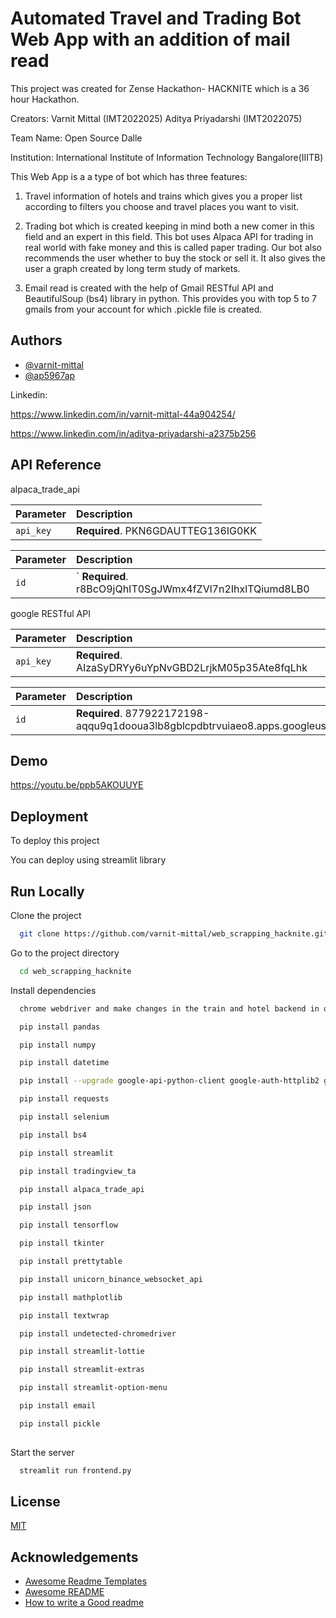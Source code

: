
# Automated Travel and Trading Bot Web App with an addition of mail read

This project was created for Zense Hackathon- HACKNITE which is a 36 hour Hackathon.

Creators:  Varnit Mittal (IMT2022025)
           Aditya Priyadarshi (IMT2022075)

Team Name:  Open Source Dalle

Institution: International Institute of Information Technology Bangalore(IIITB)

This Web App is a a type of bot which has three features:

1) Travel information of hotels and trains which gives you a proper list according to filters you choose and travel places you want to visit.

2) Trading bot which is created keeping in mind both a new comer in this field and an expert in this field. This bot uses Alpaca API for trading in real world with fake money and this is called paper trading. Our bot also recommends the user whether to buy the stock or sell it. It also gives the user a graph created by long term study of markets.

3) Email read is created with the help of Gmail RESTful API and BeautifulSoup (bs4) library in python. This provides you with top 5 to 7 gmails from your account for which .pickle file is created.


## Authors

- [@varnit-mittal](https://github.com/varnit-mittal)
- [@ap5967ap](https://github.com/ap5967ap)

Linkedin:

https://www.linkedin.com/in/varnit-mittal-44a904254/

https://www.linkedin.com/in/aditya-priyadarshi-a2375b256




## API Reference



  alpaca_trade_api

| Parameter |   Description                |
| :-------- |  :------------------------- |
| `api_key` |   **Required**. PKN6GDAUTTEG136IG0KK|

| Parameter |  Description                       |
| :-------- | :-------------------------------- |
| `id`      | ` **Required**. r8BcO9jQhIT0SgJWmx4fZVl7n2IhxlTQiumd8LB0 |


google RESTful API

| Parameter |   Description                |
| :-------- |  :------------------------- |
| `api_key` |   **Required**. AIzaSyDRYy6uYpNvGBD2LrjkM05p35Ate8fqLhk|

| Parameter |  Description                       |
| :-------- | :-------------------------------- |
| `id`      |  **Required**. 877922172198-aqqu9q1dooua3lb8gblcpdbtrvuiaeo8.apps.googleusercontent.com |



## Demo

https://youtu.be/ppb5AKOUUYE


## Deployment

To deploy this project 

You can deploy using streamlit library
  


## Run Locally

Clone the project

```bash
  git clone https://github.com/varnit-mittal/web_scrapping_hacknite.git
```

Go to the project directory

```bash
  cd web_scrapping_hacknite
```

Install dependencies

```bash
  chrome webdriver and make changes in the train and hotel backend in os.PATH

  pip install pandas

  pip install numpy

  pip install datetime

  pip install --upgrade google-api-python-client google-auth-httplib2 google-auth-oauthlib

  pip install requests

  pip install selenium

  pip install bs4

  pip install streamlit

  pip install tradingview_ta

  pip install alpaca_trade_api

  pip install json

  pip install tensorflow

  pip install tkinter

  pip install prettytable

  pip install unicorn_binance_websocket_api

  pip install mathplotlib

  pip install textwrap

  pip install undetected-chromedriver

  pip install streamlit-lottie

  pip install streamlit-extras

  pip install streamlit-option-menu

  pip install email

  pip install pickle
  
```

Start the server

```bash
  streamlit run frontend.py
```




## License

[MIT](https://choosealicense.com/licenses/mit/)


## Acknowledgements

 - [Awesome Readme Templates](https://awesomeopensource.com/project/elangosundar/awesome-README-templates)
 - [Awesome README](https://github.com/matiassingers/awesome-readme)
 - [How to write a Good readme](https://bulldogjob.com/news/449-how-to-write-a-good-readme-for-your-github-project)

